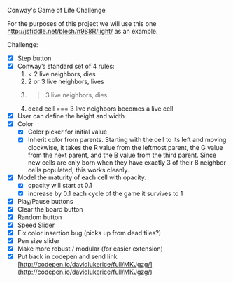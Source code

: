 Conway's Game of Life Challenge

For the purposes of this project we will use this one http://jsfiddle.net/blesh/n9S8R/light/ as an example.

Challenge:
  - [x] Step button
  - [x] Conway’s standard set of 4 rules:
    1. < 2 live neighbors, dies
    2. 2 or 3 live neighbors, lives
    3. > 3 live neighbors, dies
    4. dead cell === 3 live neighbors becomes a live cell
  - [x] User can define the height and width
  - [x] Color
    - [x] Color picker for initial value
    - [x] Inherit color from parents.
    Starting with the cell to its left and moving clockwise, it takes the R value from the leftmost parent, the G value from the next parent, and the B value from the third parent. Since new cells are only born when they have exactly 3 of their 8 neighbor cells populated, this works cleanly.
  - [x] Model the maturity of each cell with opacity.
    - [x] opacity will start at 0.1
    - [x] increase by 0.1 each cycle of the game it survives to 1
  - [x] Play/Pause buttons
  - [x] Clear the board button
  - [x] Random button
  - [x] Speed Slider
  - [x] Fix color insertion bug (picks up from dead tiles?)
  - [x] Pen size slider
  - [x] Make more robust / modular (for easier extension)
  - [x] Put back in codepen and send link [http://codepen.io/davidlukerice/full/MKJgzg/](http://codepen.io/davidlukerice/full/MKJgzg/)
